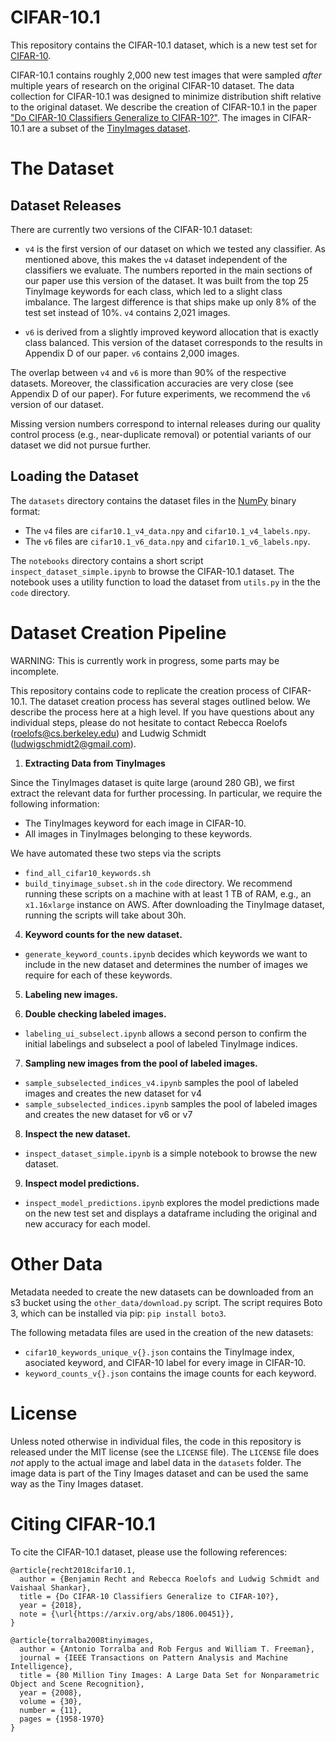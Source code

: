 # CIFAR-10.1
This repository contains the CIFAR-10.1 dataset, which is a new test set for [CIFAR-10](https://www.cs.toronto.edu/~kriz/cifar.html).

CIFAR-10.1 contains roughly 2,000 new test images that were sampled *after* multiple years of research on the original CIFAR-10 dataset.
The data collection for CIFAR-10.1 was designed to minimize distribution shift relative to the original dataset.
We describe the creation of CIFAR-10.1 in the paper ["Do CIFAR-10 Classifiers Generalize to CIFAR-10?"](https://arxiv.org/abs/1806.00451). 
The images in CIFAR-10.1 are a subset of the [TinyImages dataset](http://horatio.cs.nyu.edu/mit/tiny/data/index.html). 

# The Dataset

## Dataset Releases

There are currently two versions of the CIFAR-10.1 dataset:

- `v4` is the first version of our dataset on which we tested any classifier. As mentioned above, this makes the `v4` dataset independent of the classifiers we evaluate. The numbers reported in the main sections of our paper use this version of the dataset. It was built from the top 25 TinyImage keywords for each class, which led to a slight class imbalance. The largest difference is that ships make up only 8% of the test set instead of 10%. `v4` contains 2,021 images.

- `v6` is derived from a slightly improved keyword allocation that is exactly class balanced. This version of the dataset corresponds to the results in Appendix D of our paper. `v6` contains 2,000 images.

The overlap between `v4` and `v6` is more than 90% of the respective datasets.
Moreover, the classification accuracies are very close (see Appendix D of our paper).
For future experiments, we recommend the `v6` version of our dataset.

Missing version numbers correspond to internal releases during our quality control process (e.g., near-duplicate removal) or potential variants of our dataset we did not pursue further.

## Loading the Dataset

The `datasets` directory contains the dataset files in the [NumPy](http://www.numpy.org/) binary format:
- The `v4` files are `cifar10.1_v4_data.npy` and `cifar10.1_v4_labels.npy`.
- The `v6` files are `cifar10.1_v6_data.npy` and `cifar10.1_v6_labels.npy`.

The `notebooks` directory contains a short script `inspect_dataset_simple.ipynb` to browse the CIFAR-10.1 dataset.
The notebook uses a utility function to load the dataset from `utils.py` in the the `code` directory.

# Dataset Creation Pipeline

WARNING: This is currently work in progress, some parts may be incomplete.

This repository contains code to replicate the creation process of CIFAR-10.1. 
The dataset creation process has several stages outlined below.
We describe the process here at a high level.
If you have questions about any individual steps, please do not hesitate to contact Rebecca Roelofs (roelofs@cs.berkeley.edu) and Ludwig Schmidt (ludwigschmidt2@gmail.com).

1. **Extracting Data from TinyImages**

Since the TinyImages dataset is quite large (around 280 GB), we first extract the relevant data for further processing.
In particular, we require the following information:
* The TinyImages keyword for each image in CIFAR-10.
* All images in TinyImages belonging to these keywords.

We have automated these two steps via the scripts
* `find_all_cifar10_keywords.sh`
* `build_tinyimage_subset.sh`
in the `code` directory.
We recommend running these scripts on a machine with at least 1 TB of RAM, e.g., an `x1.16xlarge` instance on AWS.
After downloading the TinyImage dataset, running the scripts will take about 30h.

4. **Keyword counts for the new dataset.**  
* `generate_keyword_counts.ipynb` decides which keywords we want to include in the new dataset and determines the number of images we require for each of these keywords. 

5. **Labeling new images.**

6. **Double checking labeled images.** 
* `labeling_ui_subselect.ipynb` allows a second person to confirm the initial labelings and subselect a pool of labeled TinyImage indices.

7. **Sampling new images from the pool of labeled images.** 
* `sample_subselected_indices_v4.ipynb` samples the pool of labeled images and creates the new dataset for v4
* `sample_subselected_indices.ipynb` samples the pool of labeled images and creates the new dataset for v6 or v7

8. **Inspect the new dataset.**
* `inspect_dataset_simple.ipynb` is a simple notebook to browse the new dataset. 

9. **Inspect model predictions.**
* `inspect_model_predictions.ipynb` explores the model predictions made on the new test set and displays a dataframe including the original and new accuracy for each model. 


# Other Data

Metadata needed to create the new datasets can be downloaded from an s3 bucket using the `other_data/download.py` script.
The script requires Boto 3, which can be installed via pip: `pip install boto3`.

The following metadata files are used in the creation of the new datasets:

*  `cifar10_keywords_unique_v{}.json` contains the TinyImage index, asociated keyword, and CIFAR-10 label for every image in CIFAR-10.
*  `keyword_counts_v{}.json` contains the image counts for each keyword.


# License

Unless noted otherwise in individual files, the code in this repository is released under the MIT license (see the `LICENSE` file).
The `LICENSE` file does *not* apply to the actual image and label data in the `datasets` folder.
The image data is part of the Tiny Images dataset and can be used the same way as the Tiny Images dataset.


# Citing CIFAR-10.1

To cite the CIFAR-10.1 dataset, please use the following references:
```
@article{recht2018cifar10.1,
  author = {Benjamin Recht and Rebecca Roelofs and Ludwig Schmidt and Vaishaal Shankar},
  title = {Do CIFAR-10 Classifiers Generalize to CIFAR-10?},
  year = {2018},
  note = {\url{https://arxiv.org/abs/1806.00451}},
}

@article{torralba2008tinyimages, 
  author = {Antonio Torralba and Rob Fergus and William T. Freeman}, 
  journal = {IEEE Transactions on Pattern Analysis and Machine Intelligence}, 
  title = {80 Million Tiny Images: A Large Data Set for Nonparametric Object and Scene Recognition}, 
  year = {2008}, 
  volume = {30}, 
  number = {11}, 
  pages = {1958-1970}
}
```
